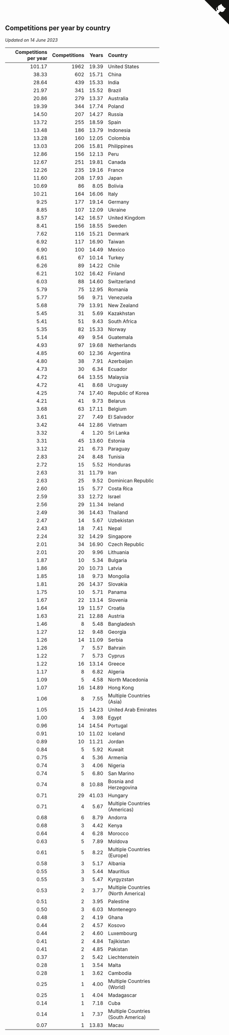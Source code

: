 ## Competitions per year by country

*Updated on 14 June 2023*

| Competitions per year | Competitions | Years | Country |
| ---: | ---: | ---: | :--- |
| 101.17 | 1962 | 19.39 | United States |
| 38.33 | 602 | 15.71 | China |
| 28.64 | 439 | 15.33 | India |
| 21.97 | 341 | 15.52 | Brazil |
| 20.86 | 279 | 13.37 | Australia |
| 19.39 | 344 | 17.74 | Poland |
| 14.50 | 207 | 14.27 | Russia |
| 13.72 | 255 | 18.59 | Spain |
| 13.48 | 186 | 13.79 | Indonesia |
| 13.28 | 160 | 12.05 | Colombia |
| 13.03 | 206 | 15.81 | Philippines |
| 12.86 | 156 | 12.13 | Peru |
| 12.67 | 251 | 19.81 | Canada |
| 12.26 | 235 | 19.16 | France |
| 11.60 | 208 | 17.93 | Japan |
| 10.69 | 86 | 8.05 | Bolivia |
| 10.21 | 164 | 16.06 | Italy |
| 9.25 | 177 | 19.14 | Germany |
| 8.85 | 107 | 12.09 | Ukraine |
| 8.57 | 142 | 16.57 | United Kingdom |
| 8.41 | 156 | 18.55 | Sweden |
| 7.62 | 116 | 15.21 | Denmark |
| 6.92 | 117 | 16.90 | Taiwan |
| 6.90 | 100 | 14.49 | Mexico |
| 6.61 | 67 | 10.14 | Turkey |
| 6.26 | 89 | 14.22 | Chile |
| 6.21 | 102 | 16.42 | Finland |
| 6.03 | 88 | 14.60 | Switzerland |
| 5.79 | 75 | 12.95 | Romania |
| 5.77 | 56 | 9.71 | Venezuela |
| 5.68 | 79 | 13.91 | New Zealand |
| 5.45 | 31 | 5.69 | Kazakhstan |
| 5.41 | 51 | 9.43 | South Africa |
| 5.35 | 82 | 15.33 | Norway |
| 5.14 | 49 | 9.54 | Guatemala |
| 4.93 | 97 | 19.68 | Netherlands |
| 4.85 | 60 | 12.36 | Argentina |
| 4.80 | 38 | 7.91 | Azerbaijan |
| 4.73 | 30 | 6.34 | Ecuador |
| 4.72 | 64 | 13.55 | Malaysia |
| 4.72 | 41 | 8.68 | Uruguay |
| 4.25 | 74 | 17.40 | Republic of Korea |
| 4.21 | 41 | 9.73 | Belarus |
| 3.68 | 63 | 17.11 | Belgium |
| 3.61 | 27 | 7.49 | El Salvador |
| 3.42 | 44 | 12.86 | Vietnam |
| 3.32 | 4 | 1.20 | Sri Lanka |
| 3.31 | 45 | 13.60 | Estonia |
| 3.12 | 21 | 6.73 | Paraguay |
| 2.83 | 24 | 8.48 | Tunisia |
| 2.72 | 15 | 5.52 | Honduras |
| 2.63 | 31 | 11.79 | Iran |
| 2.63 | 25 | 9.52 | Dominican Republic |
| 2.60 | 15 | 5.77 | Costa Rica |
| 2.59 | 33 | 12.72 | Israel |
| 2.56 | 29 | 11.34 | Ireland |
| 2.49 | 36 | 14.43 | Thailand |
| 2.47 | 14 | 5.67 | Uzbekistan |
| 2.43 | 18 | 7.41 | Nepal |
| 2.24 | 32 | 14.29 | Singapore |
| 2.01 | 34 | 16.90 | Czech Republic |
| 2.01 | 20 | 9.96 | Lithuania |
| 1.87 | 10 | 5.34 | Bulgaria |
| 1.86 | 20 | 10.73 | Latvia |
| 1.85 | 18 | 9.73 | Mongolia |
| 1.81 | 26 | 14.37 | Slovakia |
| 1.75 | 10 | 5.71 | Panama |
| 1.67 | 22 | 13.14 | Slovenia |
| 1.64 | 19 | 11.57 | Croatia |
| 1.63 | 21 | 12.88 | Austria |
| 1.46 | 8 | 5.48 | Bangladesh |
| 1.27 | 12 | 9.48 | Georgia |
| 1.26 | 14 | 11.09 | Serbia |
| 1.26 | 7 | 5.57 | Bahrain |
| 1.22 | 7 | 5.73 | Cyprus |
| 1.22 | 16 | 13.14 | Greece |
| 1.17 | 8 | 6.82 | Algeria |
| 1.09 | 5 | 4.58 | North Macedonia |
| 1.07 | 16 | 14.89 | Hong Kong |
| 1.06 | 8 | 7.55 | Multiple Countries (Asia) |
| 1.05 | 15 | 14.23 | United Arab Emirates |
| 1.00 | 4 | 3.98 | Egypt |
| 0.96 | 14 | 14.54 | Portugal |
| 0.91 | 10 | 11.02 | Iceland |
| 0.89 | 10 | 11.21 | Jordan |
| 0.84 | 5 | 5.92 | Kuwait |
| 0.75 | 4 | 5.36 | Armenia |
| 0.74 | 3 | 4.06 | Nigeria |
| 0.74 | 5 | 6.80 | San Marino |
| 0.74 | 8 | 10.88 | Bosnia and Herzegovina |
| 0.71 | 29 | 41.03 | Hungary |
| 0.71 | 4 | 5.67 | Multiple Countries (Americas) |
| 0.68 | 6 | 8.79 | Andorra |
| 0.68 | 3 | 4.42 | Kenya |
| 0.64 | 4 | 6.28 | Morocco |
| 0.63 | 5 | 7.89 | Moldova |
| 0.61 | 5 | 8.22 | Multiple Countries (Europe) |
| 0.58 | 3 | 5.17 | Albania |
| 0.55 | 3 | 5.44 | Mauritius |
| 0.55 | 3 | 5.47 | Kyrgyzstan |
| 0.53 | 2 | 3.77 | Multiple Countries (North America) |
| 0.51 | 2 | 3.95 | Palestine |
| 0.50 | 3 | 6.03 | Montenegro |
| 0.48 | 2 | 4.19 | Ghana |
| 0.44 | 2 | 4.57 | Kosovo |
| 0.44 | 2 | 4.60 | Luxembourg |
| 0.41 | 2 | 4.84 | Tajikistan |
| 0.41 | 2 | 4.85 | Pakistan |
| 0.37 | 2 | 5.42 | Liechtenstein |
| 0.28 | 1 | 3.54 | Malta |
| 0.28 | 1 | 3.62 | Cambodia |
| 0.25 | 1 | 4.00 | Multiple Countries (World) |
| 0.25 | 1 | 4.04 | Madagascar |
| 0.14 | 1 | 7.18 | Cuba |
| 0.14 | 1 | 7.37 | Multiple Countries (South America) |
| 0.07 | 1 | 13.83 | Macau |


<a href="https://github.com/jonatanklosko/wca_statistics" class="github-corner" aria-label="View source on Github"><svg width="80" height="80" viewBox="0 0 250 250" style="fill:#151513; color:#fff; position: absolute; top: 0; border: 0; right: 0;" aria-hidden="true"><path d="M0,0 L115,115 L130,115 L142,142 L250,250 L250,0 Z"></path><path d="M128.3,109.0 C113.8,99.7 119.0,89.6 119.0,89.6 C122.0,82.7 120.5,78.6 120.5,78.6 C119.2,72.0 123.4,76.3 123.4,76.3 C127.3,80.9 125.5,87.3 125.5,87.3 C122.9,97.6 130.6,101.9 134.4,103.2" fill="currentColor" style="transform-origin: 130px 106px;" class="octo-arm"></path><path d="M115.0,115.0 C114.9,115.1 118.7,116.5 119.8,115.4 L133.7,101.6 C136.9,99.2 139.9,98.4 142.2,98.6 C133.8,88.0 127.5,74.4 143.8,58.0 C148.5,53.4 154.0,51.2 159.7,51.0 C160.3,49.4 163.2,43.6 171.4,40.1 C171.4,40.1 176.1,42.5 178.8,56.2 C183.1,58.6 187.2,61.8 190.9,65.4 C194.5,69.0 197.7,73.2 200.1,77.6 C213.8,80.2 216.3,84.9 216.3,84.9 C212.7,93.1 206.9,96.0 205.4,96.6 C205.1,102.4 203.0,107.8 198.3,112.5 C181.9,128.9 168.3,122.5 157.7,114.1 C157.9,116.9 156.7,120.9 152.7,124.9 L141.0,136.5 C139.8,137.7 141.6,141.9 141.8,141.8 Z" fill="currentColor" class="octo-body"></path></svg></a><style>.github-corner:hover .octo-arm{animation:octocat-wave 560ms ease-in-out}@keyframes octocat-wave{0%,100%{transform:rotate(0)}20%,60%{transform:rotate(-25deg)}40%,80%{transform:rotate(10deg)}}@media (max-width:500px){.github-corner:hover .octo-arm{animation:none}.github-corner .octo-arm{animation:octocat-wave 560ms ease-in-out}}</style>
